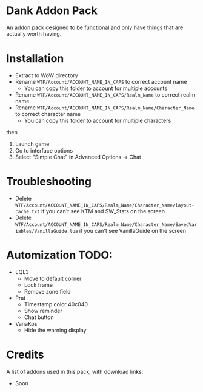# Dank Addon Pack
An addon pack designed to be functional and only have things that are actually worth having.

# Installation
- Extract to WoW directory
- Rename `WTF/Account/ACCOUNT_NAME_IN_CAPS` to correct account name
  - You can copy this folder to account for multiple accounts
- Rename `WTF/Account/ACCOUNT_NAME_IN_CAPS/Realm_Name` to correct realm name
- Rename `WTF/Account/ACCOUNT_NAME_IN_CAPS/Realm_Name/Character_Name` to correct character name
  - You can copy this folder to account for multiple characters

then

1. Launch game
2. Go to interface options
3. Select "Simple Chat" in Advanced Options -> Chat

# Troubleshooting
- Delete `WTF/Account/ACCOUNT_NAME_IN_CAPS/Realm_Name/Character_Name/layout-cache.txt` if you can't see KTM and SW_Stats on the screen
- Delete `WTF/Account/ACCOUNT_NAME_IN_CAPS/Realm_Name/Character_Name/SavedVariables/VanillaGuide.lua` if you can't see VanillaGuide on the screen

# Automization TODO:
- EQL3
  - Move to default corner
  - Lock frame
  - Remove zone field
- Prat
  - Timestamp color 40c040
  - Show reminder
  - Chat button
- VanaKos
  - Hide the warning display

# Credits
A list of addons used in this pack, with download links:
- Soon
